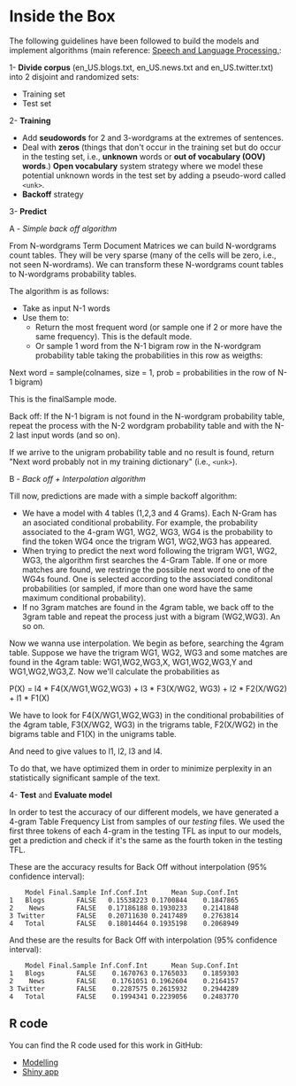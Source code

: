 # Inside the Box

The following guidelines have been followed to build the models and implement algorithms (main reference: [Speech and Language Processing.][1]:

1- **Divide corpus** (en_US.blogs.txt, en_US.news.txt and en_US.twitter.txt) into 2 disjoint and randomized sets:

  - Training set
  - Test set
  
2- **Training**

  - Add **seudowords** for 2 and 3-wordgrams at the extremes of sentences.
  - Deal with **zeros** (things that don't occur in the training set but do occur in the testing set, i.e., **unknown** words or **out of vocabulary (OOV) words**.) **Open vocabulary** system strategy where we model these potential unknown words in the test set by adding a pseudo-word called `<unk>`. 
  - **Backoff** strategy
  
3- **Predict**

A - *Simple back off algorithm*

From N-wordgrams Term Document Matrices we can build N-wordgrams count tables. They will be very sparse (many of the cells will be zero, i.e., not seen N-wordrams). We can transform these N-wordgrams count tables to N-wordgrams probability tables.

The algorithm is as follows:

- Take as input N-1 words
- Use them to:
    + Return the most frequent word (or sample one if 2 or more have the same frequency). This is the default mode.
    + Or sample 1 word from the N-1 bigram row in the N-wordgram probability table taking the probabilities in this row as weigths:

Next word = sample(colnames, 
                   size = 1, prob = probabilities in the row of N-1 bigram)
                   
This is the finalSample mode.
                   
Back off: If the N-1 bigram is not found  in the  N-wordgram probability table, repeat the process with the  N-2 wordgram probability table and with the N-2 last input words (and so on).

If we arrive to the unigram probability table and no result is found, return "Next word probably not in my training dictionary" (i.e., `<unk>`).


B - *Back off + Interpolation algorithm*

Till now, predictions are made with a simple backoff algorithm:

- We have a model with 4 tables (1,2,3 and 4 Grams). Each N-Gram has an asociated conditional probability. For example, the probability associated to the 4-gram WG1, WG2, WG3, WG4 is the probability to find the token WG4 once the trigram WG1, WG2,WG3 has appeared.
- When trying to predict the next word following  the trigram WG1, WG2, WG3, the algorithm first searches the 4-Gram Table. If one or more matches are found, we restringe the possible next word to one of the WG4s found. One is selected according to the associated conditonal probabilities (or sampled, if more than one word have the same maximum conditional probability). 
- If no 3gram matches are found in the 4gram table, we back off to the 3gram table and repeat the process just with a bigram (WG2,WG3). An so on.

Now we wanna use interpolation. We begin as before, searching the 4gram table. Suppose we have the trigram WG1, WG2, WG3 and some matches are found in the 4gram table: WG1,WG2,WG3,X, WG1,WG2,WG3,Y and WG1,WG2,WG3,Z. Now we'll calculate the probabilities as

P(X) = l4 * F4(X/WG1,WG2,WG3) + l3 * F3(X/WG2, WG3) + l2 * F2(X/WG2) + l1 * F1(X)

We have to look for F4(X/WG1,WG2,WG3) in the conditional probabilities of the 4gram table, F3(X/WG2, WG3) in the trigrams table, F2(X/WG2) in the bigrams table and F1(X) in the unigrams table.

And need to give values to l1, l2, l3 and l4.

To do that, we have optimized them in order to minimize perplexity in an statistically significant sample of the text.


4- **Test** and **Evaluate model**

In order to test the accuracy of our different models, we have generated a 4-gram Table Frequency List from samples of our *testing* files. We used the first three tokens of each 4-gram in the testing TFL as input to our models, get a prediction and check if it's the same as the fourth token in the testing TFL.

These are the accuracy results for Back Off without interpolation (95% confidence interval):

```
    Model Final.Sample Inf.Conf.Int      Mean Sup.Conf.Int
1   Blogs        FALSE   0.15538223 0.1700844    0.1847865
2    News        FALSE   0.17186188 0.1930233    0.2141848
3 Twitter        FALSE   0.20711630 0.2417489    0.2763814
4   Total        FALSE   0.18014464 0.1935198    0.2068949
```

And these are the results for Back Off with interpolation (95% confidence interval):

```
    Model Final.Sample Inf.Conf.Int      Mean Sup.Conf.Int
1   Blogs        FALSE    0.1670763 0.1765033    0.1859303
2    News        FALSE    0.1761051 0.1962604    0.2164157
3 Twitter        FALSE    0.2287575 0.2615932    0.2944289
4   Total        FALSE    0.1994341 0.2239056    0.2483770
```

## R code
You can find the R code used for this work in GitHub:

- [Modelling][2]
- [Shiny app][3]



[1]:https://lagunita.stanford.edu/c4x/Engineering/CS-224N/asset/slp4.pdf
[2]:https://github.com/miguel-conde/DSC_Models
[3]:https://github.com/miguel-conde/DSC_Project
